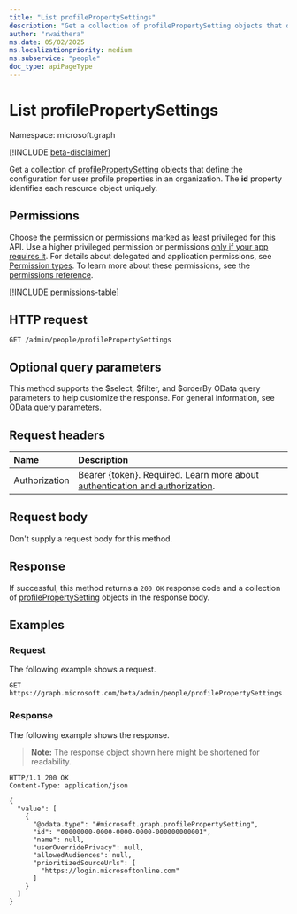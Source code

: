 ```yaml
---
title: "List profilePropertySettings"
description: "Get a collection of profilePropertySetting objects that define the configuration for user profile properties in an organization."
author: "rwaithera"
ms.date: 05/02/2025
ms.localizationpriority: medium
ms.subservice: "people"
doc_type: apiPageType
---
```


# List profilePropertySettings

Namespace: microsoft.graph

[!INCLUDE [beta-disclaimer](../../includes/beta-disclaimer.md)]

Get a collection of [profilePropertySetting](../resources/profilepropertysetting.md) objects that define the configuration for user profile properties in an organization. The **id** property identifies each resource object uniquely.

## Permissions

Choose the permission or permissions marked as least privileged for this API. Use a higher privileged permission or permissions [only if your app requires it](/graph/permissions-overview#best-practices-for-using-microsoft-graph-permissions). For details about delegated and application permissions, see [Permission types](/graph/permissions-overview#permission-types). To learn more about these permissions, see the [permissions reference](/graph/permissions-reference).

<!-- {
  "blockType": "permissions",
  "name": "peopleadminsettings-list-profilepropertysettings-permissions"
}
-->
[!INCLUDE [permissions-table](../includes/permissions/peopleadminsettings-list-profilepropertysettings-permissions.md)]

## HTTP request

<!-- {
  "blockType": "ignored"
}
-->
``` http
GET /admin/people/profilePropertySettings
```

## Optional query parameters

This method supports the $select, $filter, and $orderBy OData query parameters to help customize the response. For general information, see [OData query parameters](/graph/query-parameters).

## Request headers

|Name|Description|
|:---|:---|
|Authorization|Bearer {token}. Required. Learn more about [authentication and authorization](/graph/auth/auth-concepts).|

## Request body

Don't supply a request body for this method.

## Response

If successful, this method returns a `200 OK` response code and a collection of [profilePropertySetting](../resources/profilepropertysetting.md) objects in the response body.

## Examples

### Request

The following example shows a request.
<!-- {
  "blockType": "request",
  "name": "list_profilepropertysetting"
}
-->
``` http
GET https://graph.microsoft.com/beta/admin/people/profilePropertySettings
```

### Response

The following example shows the response.
>**Note:** The response object shown here might be shortened for readability.
<!-- {
  "blockType": "response",
  "truncated": true,
  "@odata.type": "Collection(microsoft.graph.profilePropertySetting)"
}
-->
``` http
HTTP/1.1 200 OK
Content-Type: application/json

{
  "value": [
    {
      "@odata.type": "#microsoft.graph.profilePropertySetting",
      "id": "00000000-0000-0000-0000-000000000001",
      "name": null,
      "userOverridePrivacy": null,
      "allowedAudiences": null,
      "prioritizedSourceUrls": [
        "https://login.microsoftonline.com"
      ]
    }
  ]
}
```

